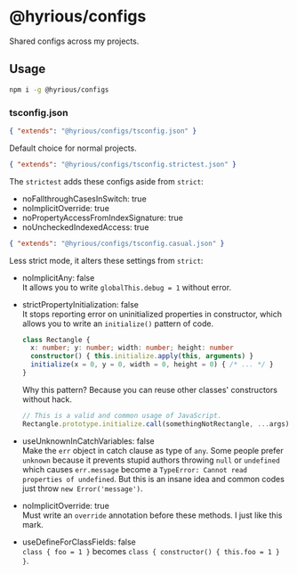 # @hyrious/configs

Shared configs across my projects.

## Usage

```bash
npm i -g @hyrious/configs
```

### tsconfig.json

```json
{ "extends": "@hyrious/configs/tsconfig.json" }
```

Default choice for normal projects.

```json
{ "extends": "@hyrious/configs/tsconfig.strictest.json" }
```

The `strictest` adds these configs aside from `strict`:

- noFallthroughCasesInSwitch: true
- noImplicitOverride: true
- noPropertyAccessFromIndexSignature: true
- noUncheckedIndexedAccess: true

```json
{ "extends": "@hyrious/configs/tsconfig.casual.json" }
```

Less strict mode, it alters these settings from `strict`:

- noImplicitAny: false\
  It allows you to write `globalThis.debug = 1` without error.

- strictPropertyInitialization: false\
  It stops reporting error on uninitialized properties in constructor,
  which allows you to write an `initialize()` pattern of code.

  ```ts
  class Rectangle {
    x: number; y: number; width: number; height: number
    constructor() { this.initialize.apply(this, arguments) }
    initialize(x = 0, y = 0, width = 0, height = 0) { /* ... */ }
  }
  ```

  Why this pattern? Because you can reuse other classes' constructors without hack.

  ```ts
  // This is a valid and common usage of JavaScript.
  Rectangle.prototype.initialize.call(somethingNotRectangle, ...args)
  ```

- useUnknownInCatchVariables: false\
  Make the `err` object in catch clause as type of `any`.
  Some people prefer `unknown` because it prevents stupid authors throwing `null` or `undefined` which
  causes `err.message` become a `TypeError: Cannot read properties of undefined`.
  But this is an insane idea and common codes just throw `new Error('message')`.

- noImplicitOverride: true\
  Must write an `override` annotation before these methods. I just like this mark.

- useDefineForClassFields: false\
  `class { foo = 1 }` becomes `class { constructor() { this.foo = 1 } }`.
